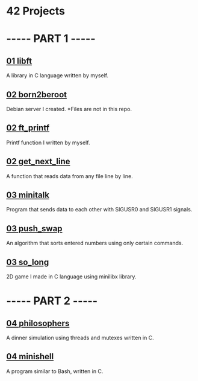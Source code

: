 # 42 Projects

# ----- PART 1 -----

## [01 libft](https://github.com/Muratmirsad/42/tree/master/01%20Libft/)

A library in C language written by myself.


## [02 born2beroot](https://github.com/Muratmirsad/42/tree/master/02%20born2beroot/)

Debian server I created. *Files are not in this repo.


## [02 ft_printf](https://github.com/Muratmirsad/42/tree/master/02%20ft_printf/)

Printf function I written by myself.


## [02 get_next_line](https://github.com/Muratmirsad/42/tree/master/02%20get_next_line/)

A function that reads data from any file line by line.


## [03 minitalk](https://github.com/Muratmirsad/42/tree/master/03%20minitalk/)

Program that sends data to each other with SIGUSR0 and SIGUSR1 signals.


## [03 push_swap](https://github.com/Muratmirsad/42/tree/master/03%20push_swap/)

An algorithm that sorts entered numbers using only certain commands.


## [03 so_long](https://github.com/Muratmirsad/42/tree/master/03%20so_long/)

2D game I made in C language using minilibx library.

# ----- PART 2 -----

## [04 philosophers](https://github.com/Muratmirsad/42/tree/master/04%20philosophers/)

A dinner simulation using threads and mutexes written in C.

## [04 minishell](https://github.com/Muratmirsad/42/tree/master/04%20Minishell/)

A program similar to Bash, written in C.
